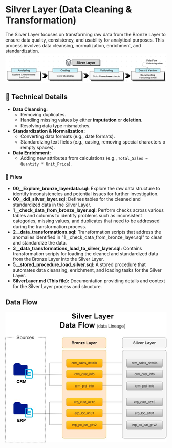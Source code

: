 # Silver Layer (Data Cleaning & Transformation)
The Silver Layer focuses on transforming raw data from the Bronze Layer to ensure data quality, consistency, and usability for analytical purposes. This process involves data cleansing, normalization, enrichment, and standardization.
![bronze_process](../../imgs/silver_process.PNG)

## 📌 Technical Details

- **Data Cleansing:**
    - Removing duplicates.
    - Handling missing values by either **imputation** or **deletion**.
    - Resolving data type mismatches.
- **Standardization & Normalization:**
    - Converting data formats (e.g., date formats).
    - Standardizing text fields (e.g., casing, removing special characters o rempty spaces).
- **Data Enrichment:**
    - Adding new attributes from calculations (e.g., `Total_Sales = Quantity * Unit_Price`).

### 📁 Files

- **00__Explore_bronze_layerdata.sql:** Explore the raw data structure to identify inconsistencies and potential issues for further investigation.
- **00__ddl_silver_layer.sql:** Defines tables for the cleaned and standardized data in the Silver Layer.
- **1__check_data_from_bronze_layer.sql:** Perform checks across various tables and columns to identify problems such as inconsistent categories, missing values, and duplicates that need to be addressed during the transformation process.
- **2__data_transformations.sql:** Transformation scripts that address the anomalies identified in "1__check_data_from_bronze_layer.sql" to clean and standardize the data.
- **3__data_transformations_load_to_silver_layer.sql:** Contains transformation scripts for loading the cleaned and standardized data from the Bronze Layer into the Silver Layer.
- **5__stored_procedure_load_silver.sql:** A stored procedure that automates data cleansing, enrichment, and loading tasks for the Silver Layer.
- **SilverLayer.md (This file):** Documentation providing details and context for the Silver Layer process and structure.

## Data Flow
![bronze_data_flow](../../imgs/silver_data_flow.jpg)
